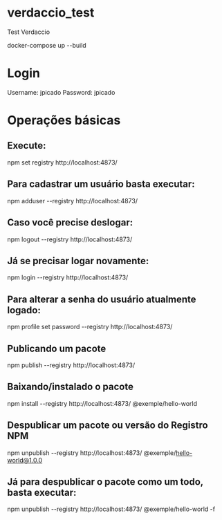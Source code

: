 # verdaccio_test

Test Verdaccio

docker-compose up --build

# Login

Username: jpicado Password: jpicado

# Operações básicas

## Execute:

npm set registry http://localhost:4873/

## Para cadastrar um usuário basta executar:

npm adduser --registry http://localhost:4873/

## Caso você precise deslogar:

npm logout --registry http://localhost:4873/

## Já se precisar logar novamente:

npm login --registry http://localhost:4873/

## Para alterar a senha do usuário atualmente logado:

npm profile set password --registry http://localhost:4873/

## Publicando um pacote

npm publish --registry http://localhost:4873/

## Baixando/instalado o pacote

npm install --registry http://localhost:4873/ @exemple/hello-world

## Despublicar um pacote ou versão do Registro NPM

npm unpublish --registry http://localhost:4873/ @exemple/hello-world@1.0.0

## Já para despublicar o pacote como um todo, basta executar:

npm unpublish --registry http://localhost:4873/ @exemple/hello-world -f
